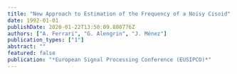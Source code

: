 ```yaml
---
title: "New Approach to Estimation of the Frequency of a Noisy Cisoid"
date: 1992-01-01
publishDate: 2020-01-22T13:50:09.880776Z
authors: ["A. Ferrari", "G. Alengrin", "J. Ménez"]
publication_types: ["1"]
abstract: ""
featured: false
publication: "*European Signal Processing Conference (EUSIPCO)*"
---
```



